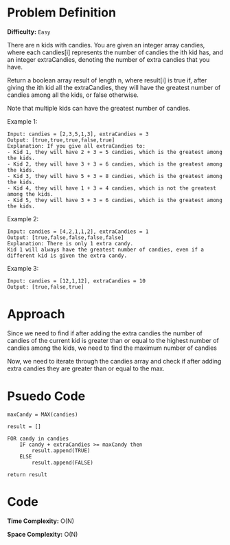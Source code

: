 # Problem Definition

**Difficulty:** `Easy`

There are n kids with candies. You are given an integer array candies, where each candies[i] represents the number of candies the ith kid has, and an integer extraCandies, denoting the number of extra candies that you have.

Return a boolean array result of length n, where result[i] is true if, after giving the ith kid all the extraCandies, they will have the greatest number of candies among all the kids, or false otherwise.

Note that multiple kids can have the greatest number of candies.

 

Example 1:

```
Input: candies = [2,3,5,1,3], extraCandies = 3
Output: [true,true,true,false,true] 
Explanation: If you give all extraCandies to:
- Kid 1, they will have 2 + 3 = 5 candies, which is the greatest among the kids.
- Kid 2, they will have 3 + 3 = 6 candies, which is the greatest among the kids.
- Kid 3, they will have 5 + 3 = 8 candies, which is the greatest among the kids.
- Kid 4, they will have 1 + 3 = 4 candies, which is not the greatest among the kids.
- Kid 5, they will have 3 + 3 = 6 candies, which is the greatest among the kids.
```

Example 2:

```
Input: candies = [4,2,1,1,2], extraCandies = 1
Output: [true,false,false,false,false] 
Explanation: There is only 1 extra candy.
Kid 1 will always have the greatest number of candies, even if a different kid is given the extra candy.
```

Example 3:

```
Input: candies = [12,1,12], extraCandies = 10
Output: [true,false,true]
```

# Approach

Since we need to find if after adding the extra candies the number of candies of the current kid is greater than or equal to the highest number of candies among the kids, we need to find the maximum number of candies

Now, we need to iterate through the candies array and check if after adding extra candies they are greater than or equal to the max.

# Psuedo Code

```
maxCandy = MAX(candies)

result = []

FOR candy in candies
    IF candy + extraCandies >= maxCandy then
        result.append(TRUE)
    ELSE
        result.append(FALSE)

return result
```

# Code

**Time Complexity:** O(N)

**Space Complexity:** O(N)